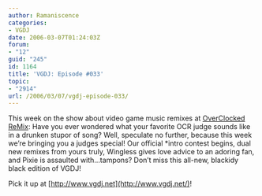 ```yaml
---
author: Ramaniscence
categories:
- VGDJ
date: 2006-03-07T01:24:03Z
forum:
- "12"
guid: "245"
id: 1164
title: 'VGDJ: Episode #033'
topic:
- "2914"
url: /2006/03/07/vgdj-episode-033/
---
```


This week on the show about video game music remixes at [OverClocked ReMix](http://www.ocremix.org/): Have you ever wondered what your favorite OCR judge sounds like in a drunken stupor of song? Well, speculate no further, because this week we&rsquo;re bringing you a judges special! Our official *intro contest begins, dual new remixes from yours truly, Wingless gives love advice to an adoring fan, and Pixie is assaulted with&hellip;tampons? Don&rsquo;t miss this all-new, blackidy black edition of VGDJ! 

Pick it up at [http://www.vgdj.net](http://www.vgdj.net/)!